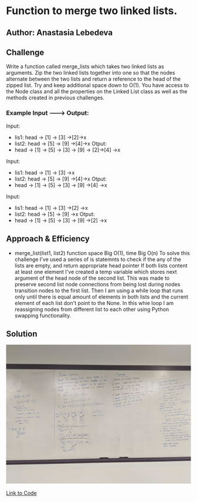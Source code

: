 # Function to merge two linked lists.

## Author: Anastasia Lebedeva

## Challenge
Write a function called merge_lists which takes two linked lists as arguments. Zip the two linked lists together into one so that the nodes alternate between the two lists and return a reference to the head of the zipped list. Try and keep additional space down to O(1). You have access to the Node class and all the properties on the Linked List class as well as the methods created in previous challenges.

### Example Input ---> Output:
Input:
* lis1: head -> [1] -> [3] ->[2]->x
* list2: head -> [5] -> [9] ->[4]->x
Otput:
* head -> [1] -> [5] -> [3] -> [9] -> [2]->[4] ->x

Input:
* lis1: head -> [1] -> [3] ->x
* list2: head -> [5] -> [9] ->[4]->x
Otput:
* head -> [1] -> [5] -> [3] -> [9] ->[4] ->x

Input:
* lis1: head -> [1] -> [3] ->[2] ->x
* list2: head -> [5] -> [9] ->x
Otput:
* head -> [1] -> [5] -> [3] -> [9] ->[2] ->x


## Approach & Efficiency
* merge_list(list1, list2) function space Big O(1), time Big O(n)
To solve this challenge I've used a series of is statemnts to check if the any of the lists are empty, and return appropriate head pointer
If both lists content at least one element I've created a temp variable which stores next argument of the head node of the second list. This was made to preserve second list node connections from being lost during nodes transition nodes to the first list.
Then I am using a while loop that runs only until there is equal amount of elements in both lists and the current element of each list don't point to the None. In this whie loop I am reassigning nodes from different list to each other using Python swapping functionality.


## Solution
![Whiteboard Solution](https://github.com/nastinsk/python-data-structures-and-algorithms/blob/master/assets/ll-merge.jpg)

[Link to Code](https://github.com/nastinsk/python-data-structures-and-algorithms/blob/master/challenges/ll_merge/ll_merge.py)
